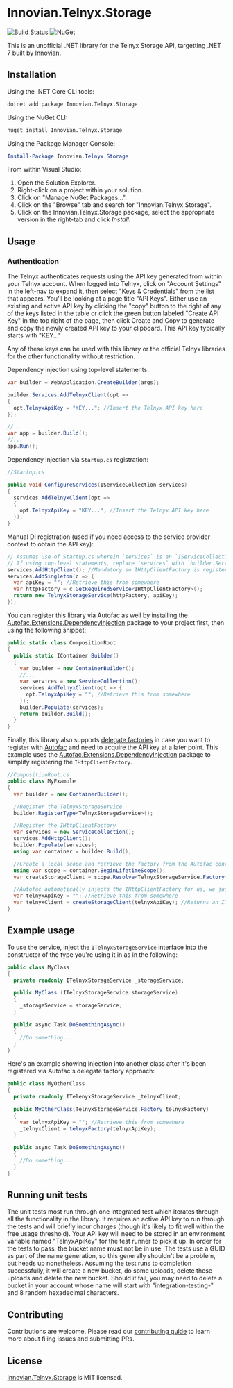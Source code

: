 # Innovian.Telnyx.Storage
[![Build Status](https://dev.azure.com/innovian/Innovian%20Open%20Source/_apis/build/status%2Finnovianhq.Innovian.Telnyx.Storage?branchName=main)](https://dev.azure.com/innovian/Innovian%20Open%20Source/_build/latest?definitionId=289&branchName=main) [![NuGet](https://img.shields.io/nuget/v/Innovian.Telnyx.Storage.svg)](https://www.nuget.org/packages/Innovian.Telnyx.Storage/)

This is an unofficial .NET library for the Telnyx Storage API, targetting .NET 7 built by [Innovian](https://innovian.net).

## Installation
Using the .NET Core CLI tools:
```sh
dotnet add package Innovian.Telnyx.Storage
```

Using the NuGet CLI:
```sh
nuget install Innovian.Telnyx.Storage
```

Using the Package Manager Console:
```powershell
Install-Package Innovian.Telnyx.Storage
```

From within Visual Studio:

1. Open the Solution Explorer.
2. Right-click on a project within your solution.
3. Click on "Manage NuGet Packages...".
4. Click on the "Browse" tab and search for "Innovian.Telnyx.Storage".
5. Click on the Innovian.Telnyx.Storage package, select the appropriate version in the right-tab and click *Install*.

## Usage

### Authentication
The Telnyx authenticates requests using the API key generated from within your Telnyx account. When logged into Telnyx, click on "Account Settings" in the left-nav to expand it, then select "Keys & Credentials" from the list that appears. You'll be looking at a page title "API Keys". Either use an existing and active 
API key by clicking the "copy" button to the right of any of the keys listed in the table or click the green button labeled "Create API Key" in the top right of the page, then click Create and Copy to generate and copy the newly created API key to your clipboard. This API key typically starts with "KEY..."

Any of these keys can be used with this library or the official Telnyx libraries for the other functionality without restriction.

Dependency injection using top-level statements:
```cs
var builder = WebApplication.CreateBuilder(args);

builder.Services.AddTelnyxClient(opt =>
{
  opt.TelnyxApiKey = "KEY..."; //Insert the Telnyx API key here
});

//...
var app = builder.Build();
//...
app.Run();
```

Dependency injection via `Startup.cs` registration:
```cs
//Startup.cs

public void ConfigureServices(IServiceCollection services)
{
  services.AddTelnyxClient(opt =>
  {
    opt.TelnyxApiKey = "KEY..."; //Insert the Telnyx API key here
  });
}
```

Manual DI registration (used if you need access to the service provider context to obtain the API key):
```cs
// Assumes use of Startup.cs wherein `services` is an `IServiceCollection`.
// If using top-level statements, replace `services` with `builder.Services`
services.AddHttpClient(); //Mandatory so IHttpClientFactory is registered - handled for you in the above extension registrations
services.AddSingleton(c => {
  var apiKey = ""; //Retrieve this from somewhere
  var httpFactory = c.GetRequiredService<IHttpClientFactory>();
  return new TelnyxStorageService(httpFactory, apiKey);
});
```

You can register this library via Autofac as well by installing the [Autofac.Extensions.DependencyInjection](https://www.nuget.org/packages/Autofac.Extensions.DependencyInjection) package to your project first, then using the following snippet:
```cs
public static class CompositionRoot
{
  public static IContainer Builder()
  {
    var builder = new ContainerBuilder();
    //...
    var services = new ServiceCollection();
    services.AddTelnyxClient(opt => {
      opt.TelnyxApiKey = ""; //Retrieve this from somewhere
    });
    builder.Populate(services);
    return builder.Build();
  }
}
```

Finally, this library also supports [delegate factories](https://docs.autofac.org/en/latest/advanced/delegate-factories.html) in case you want to register with [Autofac](https://www.nuget.org/packages/Autofac) and need to acquire the API key at a later point. This example uses the [Autofac.Extensions.DependencyInjection](https://www.nuget.org/packages/Autofac.Extensions.DependencyInjection) package to simplify registering the `IHttpClientFactory`.
```cs
//CompositionRoot.cs
public class MyExample
{
  var builder = new ContainerBuilder();

  //Register the TelnyxStorageService
  builder.RegisterType<TelnyxStorageService>();

  //Register the IHttpClientFactory
  var services = new ServiceCollection();
  services.AddHttpClient();
  builder.Populate(services);
  using var container = builder.Build();

  //Create a local scope and retrieve the factory from the Autofac container
  using var scope = container.BeginLifetimeScope();
  var createStorageClient = scope.Resolve<TelnyxStorageService.Factory>();

  //Autofac automatically injects the IHttpClientFactory for us, we just need to pass in the API key
  var telnyxApiKey = ""; //Retrieve this from somewhere
  var telnyxClient = createStorageClient(telnyxApiKey); //Returns an ITelnyxStorageService ready to use
}
```

## Example usage
To use the service, inject the `ITelnyxStorageService` interface into the constructor of the type you're using it in as in the following:
```cs
public class MyClass
{
  private readonly ITelnyxStorageService _storageService;

  public MyClass (ITelnyxStorageService storageService)
  {
    _storageService = storageService;
  }

  public async Task DoSoemthingAsync()
  {
    //Do something...
  }
}
```

Here's an example showing injection into another class after it's been registered via Autofac's delegate factory approach:
```cs
public class MyOtherClass
{
  private readonly ITelenyxStorageService _telnyxClient;

  public MyOtherClass(TelnyxStorageService.Factory telnyxFactory)
  {
    var telnyxApiKey = ""; //Retrieve this from somewhere
    _telnyxClient = telnyxFactory(telnyxApiKey);
  }

  public async Task DoSomethingAsync()
  {
    //Do something...
  }
}
```

## Running unit tests
The unit tests most run through one integrated test which iterates through all the functionality in the library. It requires an active API key to run through the tests and will briefly incur charges (though it's likely to fit well within the free usage threshold). Your API key will need to be stored in an environment variable named "TelnyxApiKey" for the test runner to pick it up. In order for the tests to pass, the bucket name **must** not be in use. The tests use a GUID as part of the name generation, so this generally shouldn't be a problem, but heads up nonetheless. Assuming the test runs to completion successfully, it will create a new bucket, do some uploads, delete these uploads and delete the new bucket. Should it fail, you may need to delete a bucket in your account whose name will start with "integration-testing-" and 8 random hexadecimal characters.

## Contributing
Contributions are welcome. Please read our [contributing guide](./CONTRIBUTING.md) to learn more about filing issues and submitting PRs.

## License
[Innovian.Telnyx.Storage](https://github.com/innovianhq/Innovian.Telnyx.Storage) is MIT licensed.
